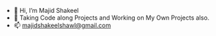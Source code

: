 - 👋 Hi, I’m Majid Shakeel
- 🌱 Taking Code along Projects and Working on My Own Projects also.
- 📫 majidshakeelshawl@gmail.com

<!---
majidshakeelshawl/majidshakeelshawl is a ✨ special ✨ repository because its `README.md` (this file) appears on your GitHub profile.
You can click the Preview link to take a look at your changes.
--->
